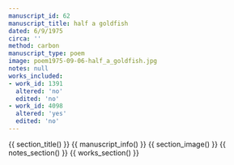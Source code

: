 ```yaml
---
manuscript_id: 62
manuscript_title: half a goldfish
dated: 6/9/1975
circa: ''
method: carbon
manuscript_type: poem
image: poem1975-09-06-half_a_goldfish.jpg
notes: null
works_included:
- work_id: 1391
  altered: 'no'
  edited: 'no'
- work_id: 4098
  altered: 'yes'
  edited: 'no'
---
```


{{ section_title() }}
{{ manuscript_info() }}
{{ section_image() }}
{{ notes_section() }}
{{ works_section() }}
